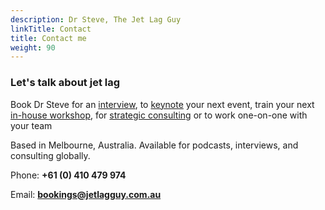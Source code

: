 ```yaml
---
description: Dr Steve, The Jet Lag Guy
linkTitle: Contact
title: Contact me
weight: 90
---
```


### Let's talk about jet lag

Book Dr Steve for an [interview](media.html), to [keynote](keynotes.html) your next event, train your next [in-house workshop](workshops.html), for [strategic consulting](consulting.html) or to work one-on-one with your team

</aside>Based in Melbourne, Australia. Available for podcasts, interviews, and consulting globally.</aside>

Phone: **+61 (0) 410 479 974**

Email: **[bookings@jetlagguy.com.au](mailto:bookings@jetlagguy.com.au)**
